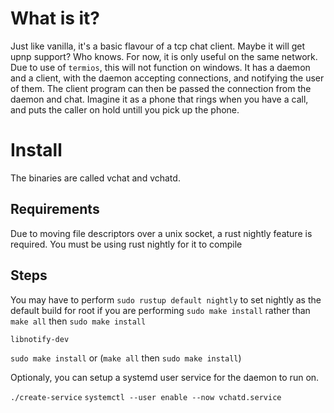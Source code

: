 
# What is it?

Just like vanilla, it's a basic flavour of a tcp chat client. Maybe it will get upnp support? Who knows. For now, it is only useful on the same network. Due to use of `termios`, this will not function on windows.
It has a daemon and a client, with the daemon accepting connections, and notifying the user of them. The client program can then be passed the connection from the daemon and chat. Imagine it as a phone that rings when you have a call, and puts the caller on hold untill you pick up the phone.

# Install

The binaries are called vchat and vchatd.

## Requirements

Due to moving file descriptors over a unix socket, a rust nightly feature is required.
You must be using rust nightly for it to compile

## Steps

You may have to perform `sudo rustup default nightly` to set nightly as the default build for root if you are performing `sudo make install` rather than `make all` then `sudo make install`

`libnotify-dev`

`sudo make install` or (`make all` then `sudo make install`)

Optionaly, you can setup a systemd user service for the daemon to run on.

`./create-service`
`systemctl --user enable --now vchatd.service`
